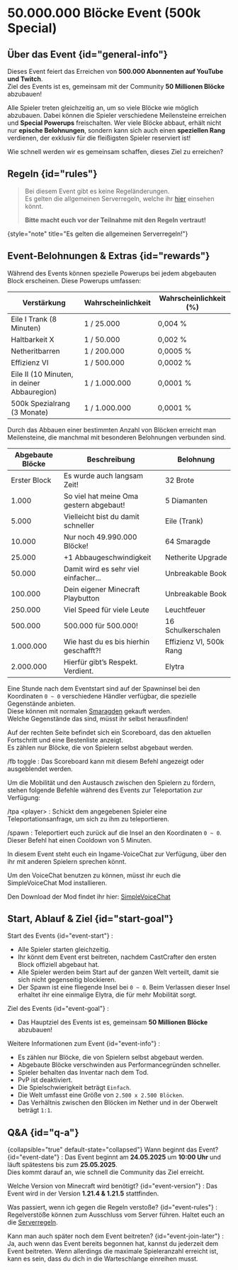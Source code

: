 <primary-label ref="event-running"/>
<secondary-label ref="500k-block-event-mc-version"/>
<secondary-label ref="500k-block-event-date"/>

# 50.000.000 Blöcke Event (500k Special)

## Über das Event {id="general-info"}

Dieses Event feiert das Erreichen von **500.000 Abonnenten auf YouTube und Twitch**. \
Ziel des Events ist es, gemeinsam mit der Community **50 Millionen Blöcke** abzubauen!

Alle Spieler treten gleichzeitig an, um so viele Blöcke wie möglich abzubauen.
Dabei können die Spieler verschiedene Meilensteine erreichen und **Special Powerups** freischalten.
Wer viele Blöcke abbaut, erhält nicht nur **epische Belohnungen**, sondern kann sich auch einen **speziellen Rang** verdienen,
der exklusiv für die fleißigsten Spieler reserviert ist!

Wie schnell werden wir es gemeinsam schaffen, dieses Ziel zu erreichen?

## Regeln {id="rules"}

> Bei diesem Event gibt es keine Regeländerungen. \
> Es gelten die allgemeinen Serverregeln, welche ihr [hier](rules.md) einsehen k&ouml;nnt.
>
> **Bitte macht euch vor der Teilnahme mit den Regeln vertraut!**
>
{style="note" title="Es gelten die allgemeinen Serverregeln!"}

## Event-Belohnungen & Extras {id="rewards"}
<tabs>
<tab title="Special Powerups" id="powerups">

Während des Events können spezielle Powerups bei jedem abgebauten Block erscheinen. Diese Powerups umfassen:

| Verstärkung                                 | Wahrscheinlichkeit | Wahrscheinlichkeit (%) |
|---------------------------------------------|--------------------|------------------------|
| Eile I Trank (8 Minuten)                    | 1 / 25.000         | 0,004 %                |
| Haltbarkeit X                               | 1 / 50.000         | 0,002 %                |
| Netheritbarren                              | 1 / 200.000        | 0,0005 %               |
| Effizienz VI                                | 1 / 500.000        | 0,0002 %               |
| Eile II (10 Minuten, in deiner Abbauregion) | 1 / 1.000.000      | 0,0001 %               |
| 500k Spezialrang (3 Monate)                 | 1 / 1.000.000      | 0,0001 %               |


</tab>
<tab title="Meilensteine" id="advancements">

Durch das Abbauen einer bestimmten Anzahl von Blöcken erreicht man Meilensteine, die manchmal mit besonderen Belohnungen verbunden sind.

| Abgebaute Blöcke | Beschreibung                            | Belohnung               |
|------------------|-----------------------------------------|-------------------------|
| Erster Block     | Es wurde auch langsam Zeit!             | 32 Brote                |
| 1.000            | So viel hat meine Oma gestern abgebaut! | 5 Diamanten             |
| 5.000            | Vielleicht bist du damit schneller      | Eile (Trank)            |
| 10.000           | Nur noch 49.990.000 Blöcke!             | 64 Smaragde             |
| 25.000           | +1 Abbaugeschwindigkeit                 | Netherite Upgrade       |
| 50.000           | Damit wird es sehr viel einfacher...    | Unbreakable Book        |
| 100.000          | Dein eigener Minecraft Playbutton       | Unbreakable Book        |
| 250.000          | Viel Speed für viele Leute              | Leuchtfeuer             |
| 500.000          | 500.000 für 500.000!                    | 16 Schulkerschalen      |
| 1.000.000        | Wie hast du es bis hierhin geschafft?!  | Effizienz VI, 500k Rang |
| 2.000.000        | Hierfür gibt’s Respekt. Verdient.	      | Elytra                  |


</tab>
<tab title="Villager Shops" id="villagers">

Eine Stunde nach dem Eventstart sind auf der Spawninsel bei den Koordinaten `0 ~ 0` verschiedene Händler verfügbar, die spezielle Gegenstände anbieten. \
Diese können mit normalen [Smaragden](https://de.minecraft.wiki/w/Smaragd) gekauft werden. \
Welche Gegenstände das sind, müsst ihr selbst herausfinden!

</tab>

<tab title="Punktestand &amp; Highscore" id="highscore">

Auf der rechten Seite befindet sich ein Scoreboard, das den aktuellen Fortschritt und eine Bestenliste anzeigt. \
Es zählen nur Blöcke, die von Spielern selbst abgebaut werden.

/fb toggle
: Das Scoreboard kann mit diesem Befehl angezeigt oder ausgeblendet werden.

</tab>
<tab title="Teleportation" id="teleportation">

Um die Mobilität und den Austausch zwischen den Spielern zu fördern, stehen folgende Befehle während des Events zur Teleportation zur Verfügung:

/tpa &lt;player&gt;
: Schickt dem angegebenen Spieler eine Teleportationsanfrage, um sich zu ihm zu teleportieren.

/spawn
: Teleportiert euch zurück auf die Insel an den Koordinaten `0 ~ 0`.
Dieser Befehl hat einen Cooldown von 5 Minuten.

</tab>
<tab title="VoiceChat" id="voice-chat">

In diesem Event steht euch ein Ingame-VoiceChat zur Verfügung, über den ihr mit anderen Spielern sprechen könnt.

Um den VoiceChat benutzen zu können, müsst ihr euch die SimpleVoiceChat Mod installieren.

Den Download der Mod findet ihr hier: [SimpleVoiceChat](https://modrinth.com/plugin/simple-voice-chat)

</tab>
</tabs>

## Start, Ablauf & Ziel {id="start-goal"}
Start des Events {id="event-start"}
:
- Alle Spieler starten gleichzeitig.
- Ihr könnt dem Event erst beitreten, nachdem CastCrafter den ersten Block offiziell abgebaut hat.
- Alle Spieler werden beim Start auf der ganzen Welt verteilt, damit sie sich nicht gegenseitig blockieren.
- Der Spawn ist eine fliegende Insel bei `0 ~ 0`. Beim Verlassen dieser Insel erhaltet ihr eine einmalige Elytra, die für mehr Mobilität sorgt.
 
Ziel des Events {id="event-goal"}
: 
- Das Hauptziel des Events ist es, gemeinsam **50 Millionen Blöcke** abzubauen!

Weitere Informationen zum Event {id="event-info"}
: 
- Es zählen nur Blöcke, die von Spielern selbst abgebaut werden.
- Abgebaute Blöcke verschwinden aus Performancegründen schneller.
- Spieler behalten das Inventar nach dem Tod.
- PvP ist deaktiviert.
- Die Spielschwierigkeit beträgt `Einfach`.
- Die Welt umfasst eine Größe von `2.500 x 2.500 Blöcken`.
- Das Verhältnis zwischen den Blöcken im Nether und in der Oberwelt beträgt `1:1`.

## Q&A {id="q-a"}

{collapsible="true" default-state="collapsed"}
Wann beginnt das Event? {id="event-date"}
: Das Event beginnt am **24.05.2025** um **10:00 Uhr** und läuft spätestens bis zum **25.05.2025**. \
Dies kommt darauf an, wie schnell die Community das Ziel erreicht.

Welche Version von Minecraft wird benötigt? {id="event-version"}
: Das Event wird in der Version **1.21.4 & 1.21.5** stattfinden.

Was passiert, wenn ich gegen die Regeln verstoße? {id="event-rules"}
: Regelverstöße können zum Ausschluss vom Server führen. Haltet euch an die [Serverregeln](rules.md).

Kann man auch später noch dem Event beitreten? {id="event-join-later"}
: Ja, auch wenn das Event bereits begonnen hat, kannst du jederzeit dem Event beitreten. Wenn allerdings die maximale
Spieleranzahl erreicht ist, kann es sein, dass du dich in die Warteschlange einreihen musst.
